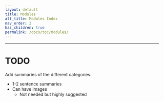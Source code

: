 ```yaml
---
layout: default
title: Modules
alt_title: Modules Index
nav_order: 2
has_children: true
permalink: /docs/toc/modules/
---
```


---

# TODO
Add summaries of the different categories.

* 1-2 sentence summaries 
* Can have images
  * Not needed but highly suggested
